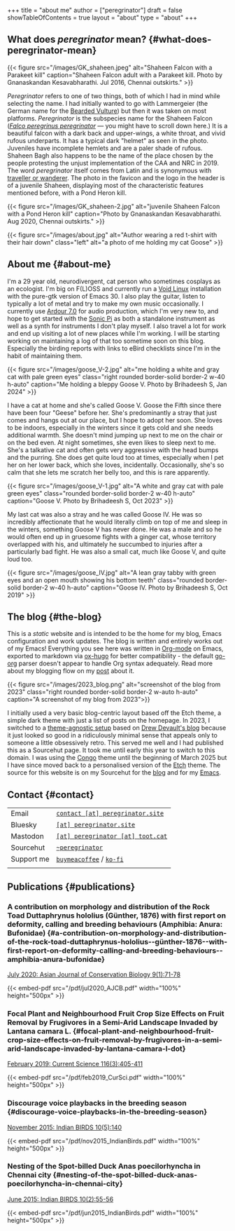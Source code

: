 +++
title = "about me"
author = ["peregrinator"]
draft = false
showTableOfContents = true
layout = "about"
type = "about"
+++

## What does _peregrinator_ mean? {#what-does-peregrinator-mean}

{{< figure src="/images/GK_shaheen.jpeg" alt="Shaheen Falcon with a Parakeet kill" caption="Shaheen Falcon adult with a Parakeet kill. Photo by Gnanaskandan Kesavabharathi. Jul 2016, Chennai outskirts." >}}

_Peregrinator_ refers to one of two things, both of which I had in mind
while selecting the name. I had initially wanted to go with
Lammergeier (the German name for the [Bearded Vulture](https://birdsoftheworld.org/bow/species/lammer1/cur/introduction)) but then it was
taken on most platforms. _Peregrinator_ is the subspecies name for the
Shaheen Falcon (_[Falco peregrinus peregrinator](https://birdsoftheworld.org/bow/species/perfal/cur/systematics#subsp)_ — you might have to
scroll down here.) It is a beautiful falcon with a dark back and
upper-wings, a white throat, and vivid rufous underparts. It has a
typical dark "helmet" as seen in the photo. Juveniles have incomplete
hemlets and are a paler shade of rufous. Shaheen Bagh also happens to
be the name of the place chosen by the people protesting the unjust
implementation of the CAA and NRC in 2019. The word _peregrinator_
itself comes from Latin and is synonymous with [traveller or
wanderer](https://www.merriam-webster.com/dictionary/peregrinator). The photo in the favicon and the logo in the header is of a
juvenile Shaheen, displaying most of the characteristic features
mentioned before, with a Pond Heron kill.

{{< figure src="/images/GK_shaheen-2.jpg" alt="juvenile Shaheen Falcon with a Pond Heron kill" caption="Photo by Gnanaskandan Kesavabharathi. Aug 2020, Chennai outskirts." >}}

{{< figure src="/images/about.jpg" alt="Author wearing a red t-shirt with their hair down" class="left" alt="a photo of me holding my cat Goose" >}}


## About me {#about-me}

I'm a 29 year old, neurodivergent, cat person who sometimes cosplays
as an ecologist. I'm big on F(L)OSS and currently run a [Void Linux](https://voidlinux.org)
installation with the pure-gtk version of Emacs 30. I also play the
guitar, listen to typically a lot of metal and try to make my own
music occasionally. I currently use [Ardour 7.0](https://ardour.org) for audio production,
which I'm very new to, and hope to get started with the [Sonic Pi](https://sonic-pi.net) as
both a standalone instrument as well as a synth for instruments I
don't play myself. I also travel a lot for work and end up visiting a
lot of new places while I'm working. I will be starting working on
maintaining a log of that too sometime soon on this blog. Especially
the birding reports with links to eBird checklists since I'm in the
habit of maintaining them.

{{< figure src="/images/goose_V-2.jpg" alt="me holding a white and gray cat with pale green eyes" class="right rounded border-solid border-2 w-40 h-auto" caption="Me holding a bleppy Goose V. Photo by Brihadeesh S, Jan 2024" >}}

I have a cat at home and she's called Goose V. Goose the Fifth since
there have been four "Geese" before her. She's predominantly a stray
that just comes and hangs out at our place, but I hope to adopt her
soon. She loves to be indoors, especially in the winters since it gets
cold and she needs additional warmth. She doesn't mind jumping up next
to me on the chair or on the bed even. At night sometimes, she even
likes to sleep next to me. She's a talkative cat and often gets very
aggressive with the head bumps and the purring. She does get quite
loud too at times, especially when I pet her on her lower back, which
she loves, incidentally. Occasionally, she's so calm that she lets me
scratch her belly too, and this is rare apparently.

{{< figure src="/images/goose_V-1.jpg" alt="A white and gray cat with pale green eyes" class="rounded border-solid border-2 w-40 h-auto" caption="Goose V. Photo by Brihadeesh S, Oct 2023" >}}

My last cat was also a stray and he was called Goose IV. He was so
incredibly affectionate that he would literally climb on top of me and
sleep in the winters, something Goose V has never done. He was a male
and so he would often end up in gruesome fights with a ginger cat,
whose territory overlapped with his, and ultimately he succumbed to
injuries after a particularly bad fight. He was also a small cat, much
like Goose V, and quite loud too.

{{< figure src="/images/goose_IV.jpg" alt="A lean gray tabby with green eyes and an open mouth showing his bottom teeth" class="rounded border-solid border-2 w-40 h-auto" caption="Goose IV. Photo by Brihadeesh S, Oct 2019" >}}


## The blog {#the-blog}

This is a _static_ website and is intended to be the home for my blog,
Emacs configuration and work updates. The blog is written and entirely
works out of my Emacs! Everything you see here was written in [Org-mode](https:orgmode.org)
on Emacs, exported to markdown via [ox-hugo](https://github.com/kaushalmodi/ox-hugo) for better compatibility -
the default [go-org](https://github.com/niklasfasching/go-org) parser doesn't appear to handle Org syntax
adequately. Read more about my blogging flow on my [post](/blog/2022/12/hugo-org-and-starting-over-at-a-new-blog.html) about it.

{{< figure src="/images/2023_blog.png" alt="screenshot of the blog from 2023" class="right rounded border-solid border-2 w-auto h-auto" caption="A screenshot of my blog from 2023">}}

I initially used a very basic blog-centric layout based off the Etch
theme, a simple dark theme with just a list of posts on the homepage.
In 2023, I switched to a [theme-agnostic setup](https://web.archive.org/web/20230428184913/https://peregrinator.srht.site/) based on [Drew Devault's
blog](https://drewdevault.com) because it just looked so good in a ridiculously minimal sense
that appeals only to someone a little obsessively retro. This served
me well and I had published this as a Sourcehut page. It took me until
early this year to switch to this domain. I was using the [Congo](https://github.com/jpanther/congo) theme
until the beginning of March 2025 but I have since moved back to a
personalised version of the [Etch](https://github.com/LukasJoswiak/etch/) theme. The source for this website is
on my Sourcehut for the [blog](https://git.sr.ht/~peregrinator/peregrinator.site) and for my [Emacs](https://git.sr.ht/~peregrinator/emacs.peregrinator.site).


## Contact {#contact}

<style>
.contact
.table-number {
  display: none;
}
</style>

<div class="ox-hugo-table contact">

|            |                                                                                                         |
|------------|---------------------------------------------------------------------------------------------------------|
| Email      | [`contact [at] peregrinator.site`](mailto:contact@peregrinator.site)                                    |
| Bluesky    | [`[at] peregrinator.site`](https://bsky.app/profile/peregrinator.site)                                  |
| Mastodon   | [`[at] peregrinator [at] toot.cat`](https://toot.cat/@peregrinator)                                     |
| Sourcehut  | [`~peregrinator`](https://git.sr.ht/~peregrinator)                                                      |
| Support me | [`buymeacoffee`](https://www.buymeacoffee.com/peregrinator) / [`ko-fi`](https://ko-fi.com/peregrinator) |
|            |                                                                                                         |

</div>


## Publications {#publications}


### A contribution on morphology and distribution of the Rock Toad Duttaphrynus hololius (Günther, 1876) with first report on deformity, calling and breeding behaviours (Amphibia: Anura: Bufonidae) {#a-contribution-on-morphology-and-distribution-of-the-rock-toad-duttaphrynus-hololius--günther-1876--with-first-report-on-deformity-calling-and-breeding-behaviours--amphibia-anura-bufonidae}

[July 2020: Asian Journal of Conservation Biology 9(1):71-78](https://ajcb.in/archive_july_20.php)

{{< embed-pdf src="/pdf/jul2020_AJCB.pdf" width="100%" height="500px" >}}


### Focal Plant and Neighbourhood Fruit Crop Size Effects on Fruit Removal by Frugivores in a Semi-Arid Landscape Invaded by Lantana camara L. {#focal-plant-and-neighbourhood-fruit-crop-size-effects-on-fruit-removal-by-frugivores-in-a-semi-arid-landscape-invaded-by-lantana-camara-l-dot}

[February 2019: Current Science 116(3):405-411](https://www.jstor.org/stable/e27137849)

{{< embed-pdf src="/pdf/feb2019_CurSci.pdf" width="100%" height="500px" >}}


### Discourage voice playbacks in the breeding season {#discourage-voice-playbacks-in-the-breeding-season}

[November 2015: Indian BIRDS 10(5):140](https://indianbirds.in/vol-10-no-5/)

{{< embed-pdf src="/pdf/nov2015_IndianBirds.pdf" width="100%" height="500px" >}}


### Nesting of the Spot-billed Duck Anas poecilorhyncha in Chennai city {#nesting-of-the-spot-billed-duck-anas-poecilorhyncha-in-chennai-city}

[June 2015: Indian BIRDS 10(2):55-56](https://indianbirds.in/vol-10-no-2/)

{{< embed-pdf src="/pdf/jun2015_IndianBirds.pdf" width="100%" height="500px" >}}
